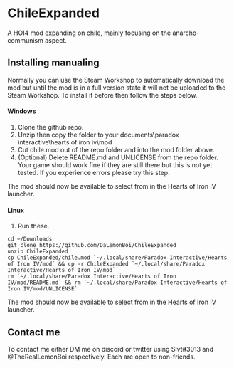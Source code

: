 # ChileExpanded
A HOI4 mod expanding on chile, mainly focusing on the anarcho-communism aspect.

## Installing manualing 
Normally you can use the Steam Workshop to automatically download the mod but until the mod is in a full version state it will not be uploaded to the Steam Workshop. To install it before then follow the steps below.

#### Windows

1. Clone the github repo.
2. Unzip then copy the folder to your documents\paradox interactive\hearts of iron iv\mod
3. Cut chile.mod out of the repo folder and into the mod folder above.
4. (Optional) Delete README.md and UNLICENSE from the repo folder. Your game should work fine if they are still there but this is not yet tested. If you experience errors please try this step.

The mod should now be available to select from in the Hearts of Iron IV launcher.

#### Linux

1. Run these.
```
cd ~/Downloads
git clone https://github.com/DaLemonBoi/ChileExpanded
unzip ChileExpanded
cp ChileExpanded/chile.mod `~/.local/share/Paradox Interactive/Hearts of Iron IV/mod` && cp -r ChileExpanded `~/.local/share/Paradox Interactive/Hearts of Iron IV/mod`
rm `~/.local/share/Paradox Interactive/Hearts of Iron IV/mod/README.md` && rm `~/.local/share/Paradox Interactive/Hearts of Iron IV/mod/UNLICENSE`
```

The mod should now be available to select from in the Hearts of Iron IV launcher.

## Contact me

To contact me either DM me on discord or twitter using Slvt#3013 and @TheRealLemonBoi respectively. Each are open to non-friends.
